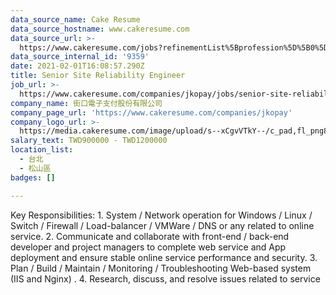 ```yaml
---
data_source_name: Cake Resume
data_source_hostname: www.cakeresume.com
data_source_url: >-
  https://www.cakeresume.com/jobs?refinementList%5Bprofession%5D%5B0%5D=tech_devops&refi[…]5D=per_year&range%5Bsalary_range%5D%5Bmin%5D=1000000&page=2
data_source_internal_id: '9359'
date: 2021-02-01T16:08:57.290Z
title: Senior Site Reliability Engineer
job_url: >-
  https://www.cakeresume.com/companies/jkopay/jobs/senior-site-reliability-engineer
company_name: 街口電子支付股份有限公司
company_page_url: 'https://www.cakeresume.com/companies/jkopay'
company_logo_url: >-
  https://media.cakeresume.com/image/upload/s--xCgvVTkY--/c_pad,fl_png8,h_200,w_200/v1553049103/wmkol6okuyb0gjpukxev.png
salary_text: TWD900000 - TWD1200000
location_list:
  - 台北
  - 松山區
badges: []

---
```


Key Responsibilities: 1. System / Network operation for Windows / Linux / Switch / Firewall / Load-balancer / VMWare / DNS or any related to online service. 2. Communicate and collaborate with front-end / back-end developer and project managers to complete web service and App deployment and ensure stable online service performance and security. 3. Plan / Build / Maintain / Monitoring / Troubleshooting Web-based system (IIS and Nginx) . 4. Research, discuss, and resolve issues related to service 